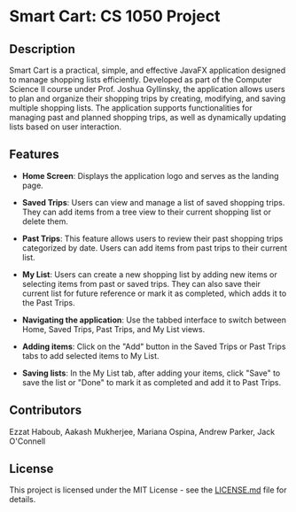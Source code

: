 # Smart Cart: CS 1050 Project

## Description

Smart Cart is a practical, simple, and effective JavaFX application designed to manage shopping lists efficiently. Developed as part of the Computer Science II course under Prof. Joshua Gyllinsky, the application allows users to plan and organize their shopping trips by creating, modifying, and saving multiple shopping lists. The application supports functionalities for managing past and planned shopping trips, as well as dynamically updating lists based on user interaction.

## Features

- **Home Screen**: Displays the application logo and serves as the landing page.
- **Saved Trips**: Users can view and manage a list of saved shopping trips. They can add items from a tree view to their current shopping list or delete them.
- **Past Trips**: This feature allows users to review their past shopping trips categorized by date. Users can add items from past trips to their current list.
- **My List**: Users can create a new shopping list by adding new items or selecting items from past or saved trips. They can also save their current list for future reference or mark it as completed, which adds it to the Past Trips.

- **Navigating the application**: Use the tabbed interface to switch between Home, Saved Trips, Past Trips, and My List views.
- **Adding items**: Click on the "Add" button in the Saved Trips or Past Trips tabs to add selected items to My List.
- **Saving lists**: In the My List tab, after adding your items, click "Save" to save the list or "Done" to mark it as completed and add it to Past Trips.

## Contributors

Ezzat Haboub, Aakash Mukherjee, Mariana Ospina, Andrew Parker, Jack O'Connell 

## License

This project is licensed under the MIT License - see the [LICENSE.md](LICENSE.md) file for details.
